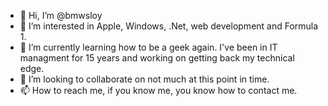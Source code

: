 - 👋 Hi, I’m @bmwsloy
- 👀 I’m interested in Apple, Windows, .Net, web development and Formula 1.
- 🌱 I’m currently learning how to be a geek again.  I've been in IT managment for 15 years and working on getting back my technical edge.
- 💞️ I’m looking to collaborate on not much at this point in time.
- 📫 How to reach me, if you know me, you know how to contact me.

<!---
bmwsloy/bmwsloy is a ✨ special ✨ repository because its `README.md` (this file) appears on your GitHub profile.
You can click the Preview link to take a look at your changes.
--->
